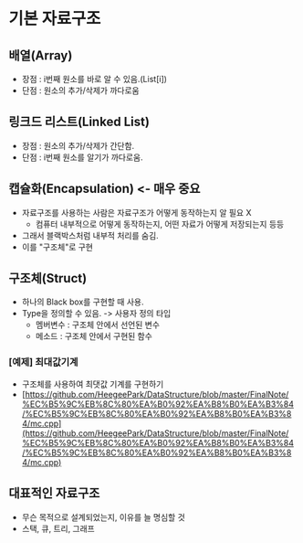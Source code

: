 # 기본 자료구조

## 배열(Array)
- 장점 : i번째 원소를 바로 알 수 있음.(List[i])
- 단점 : 원소의 추가/삭제가 까다로움

## 링크드 리스트(Linked List)
- 장점 : 원소의 추가/삭제가 간단함.
- 단점 : i번째 원소를 알기가 까다로움.

## 캡슐화(Encapsulation) <- **매우 중요**
- 자료구조를 사용하는 사람은 자료구조가 어떻게 동작하는지 알 필요 X
	- 컴퓨터 내부적으로 어떻게 동작하는지, 어떤 자료가 어떻게 저장되는지 등등
- 그래서 블랙박스처럼 내부적 처리를 숨김.
- 이를 "구조체"로 구현

## 구조체(Struct)
- 하나의 Black box를 구현할 때 사용.
- Type을 정의할 수 있음. -> 사용자 정의 타입
	- 멤버변수 : 구조체 안에서 선언된 변수
	- 메소드 : 구조체 안에서 구현된 함수

### [예제] 최대값기계
- 구조체를 사용하여 최댓값 기계를 구현하기
- [https://github.com/HeegeePark/DataStructure/blob/master/FinalNote/%EC%B5%9C%EB%8C%80%EA%B0%92%EA%B8%B0%EA%B3%84/%EC%B5%9C%EB%8C%80%EA%B0%92%EA%B8%B0%EA%B3%84/mc.cpp](https://github.com/HeegeePark/DataStructure/blob/master/FinalNote/%EC%B5%9C%EB%8C%80%EA%B0%92%EA%B8%B0%EA%B3%84/%EC%B5%9C%EB%8C%80%EA%B0%92%EA%B8%B0%EA%B3%84/mc.cpp)
## 대표적인 자료구조
- 무슨 목적으로 설계되었는지, 이유를 늘 명심할 것
- 스택, 큐, 트리, 그래프
